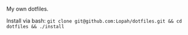 My own dotfiles.

Install via bash: ```git clone git@github.com:Lopah/dotfiles.git && cd dotfiles && ./install```
